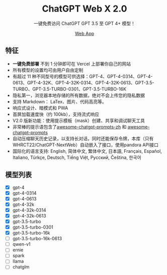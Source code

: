 <div align="center">

<h1 align="center">ChatGPT Web X 2.0</h1>


一键免费访问 ChatGPT GPT 3.5 至 GPT 4+ 模型！




[Web App](https://chatgpt.cloudwl.com/)


[web-url]: [https://chatgpt.cloudwl.com/]

</div>

## 特征

- **一键免费部署** 不到 1 分钟即可在 Vercel 上部署你自己的网站
- 所有模型的设置均可由用户自由定制
- 有超过 11 种不同型号的模型可供选择：GPT-4、GPT-4-0314、GPT-4-0613、GPT-4-32K、GPT-4-32K-0314、GPT-4-32K-0613、GPT-3.5-TURBO、GPT-3.5-TURBO-0301、GPT-3.5-TURBO-16K
- 隐私第一，浏览器本地存储的所有数据，绝对不会上传您的隐私数据
- 支持 Markdown： LaTex、图片、代码高亮等。
- 响应式设计、暗模式和 PWA
- 首屏加载速度快（约 100kb），支持流式响应
- V2.0 版新功能：使用提示模板（mask）创建、共享和调试聊天工具
- 非常棒的提示语包含了[awesome-chatgpt-prompts-zh](https://github.com/PlexPt/awesome-chatgpt-prompts-zh) 和 [awesome-chatgpt-prompts](https://github.com/f/awesome-chatgpt-prompts)
- 自动压缩聊天历史记录，以支持长对话，同时还能保存令牌，本库（只有WHRCT22/ChatGPT-NextWeb）自动嵌入了接口，使用pandora API接口
- 国际化的语言支持: English, 简体中文, 繁体中文, 日本語, Français, Español, Italiano, Türkçe, Deutsch, Tiếng Việt, Русский, Čeština, 한국어

## 模型列表

- [x] gpt-4
- [x] gpt-4-0314
- [x] gpt-4-0613
- [x] gpt-4-32k
- [x] gpt-4-32k-0314
- [x] gpt-4-32k-0613
- [x] gpt-3.5-turbo
- [x] gpt-3.5-turbo-0301
- [x] gpt-3.5-turbo-16k
- [ ] gpt-3.5-turbo-16k-0613
- [ ] qwen-v1
- [ ] ernie
- [ ] spark
- [ ] llama
- [ ] chatglm
